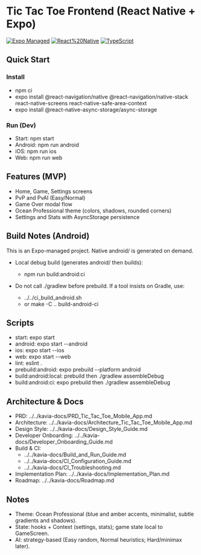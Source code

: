 # Tic Tac Toe Frontend (React Native + Expo)

[![Expo Managed](https://img.shields.io/badge/Expo-Managed-blue)](#)
[![React%20Native](https://img.shields.io/badge/React%20Native-0.79.x-61dafb)](#)
[![TypeScript](https://img.shields.io/badge/TypeScript-Strict-3178c6)](#)

## Quick Start

### Install
- npm ci
- expo install @react-navigation/native @react-navigation/native-stack react-native-screens react-native-safe-area-context
- expo install @react-native-async-storage/async-storage

### Run (Dev)
- Start: npm start
- Android: npm run android
- iOS: npm run ios
- Web: npm run web

## Features (MVP)
- Home, Game, Settings screens
- PvP and PvAI (Easy/Normal)
- Game Over modal flow
- Ocean Professional theme (colors, shadows, rounded corners)
- Settings and Stats with AsyncStorage persistence

## Build Notes (Android)

This is an Expo-managed project. Native android/ is generated on demand.

- Local debug build (generates android/ then builds):
  - npm run build:android:ci

- Do not call ./gradlew before prebuild. If a tool insists on Gradle, use:
  - ../../ci_build_android.sh
  - or make -C .. build-android-ci

## Scripts

- start: expo start
- android: expo start --android
- ios: expo start --ios
- web: expo start --web
- lint: eslint .
- prebuild:android: expo prebuild --platform android
- build:android:local: prebuild then ./gradlew assembleDebug
- build:android:ci: expo prebuild then ./gradlew assembleDebug

## Architecture & Docs

- PRD: ../../kavia-docs/PRD_Tic_Tac_Toe_Mobile_App.md
- Architecture: ../../kavia-docs/Architecture_Tic_Tac_Toe_Mobile_App.md
- Design Style: ../../kavia-docs/Design_Style_Guide.md
- Developer Onboarding: ../../kavia-docs/Developer_Onboarding_Guide.md
- Build & CI:
  - ../../kavia-docs/Build_and_Run_Guide.md
  - ../../kavia-docs/CI_Configuration_Guide.md
  - ../../kavia-docs/CI_Troubleshooting.md
- Implementation Plan: ../../kavia-docs/Implementation_Plan.md
- Roadmap: ../../kavia-docs/Roadmap.md

## Notes

- Theme: Ocean Professional (blue and amber accents, minimalist, subtle gradients and shadows).
- State: hooks + Context (settings, stats); game state local to GameScreen.
- AI: strategy-based (Easy random, Normal heuristics; Hard/minimax later).
